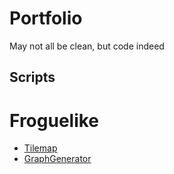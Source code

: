 # Portfolio
May not all be clean, but code indeed

## Scripts
# Froguelike
- [Tilemap](TilemapIO.cs)
- [GraphGenerator](GraphGenerator.cs)
